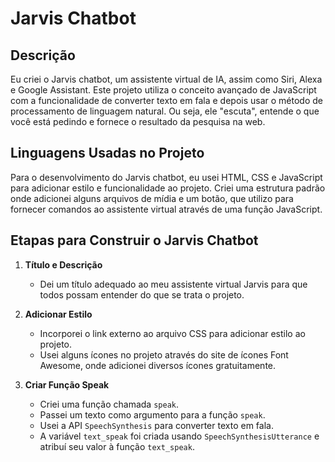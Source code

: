 
# Jarvis Chatbot

## Descrição

Eu criei o Jarvis chatbot, um assistente virtual de IA, assim como Siri, Alexa e Google Assistant. Este projeto utiliza o conceito avançado de JavaScript com a funcionalidade de converter texto em fala e depois usar o método de processamento de linguagem natural. Ou seja, ele "escuta", entende o que você está pedindo e fornece o resultado da pesquisa na web.

## Linguagens Usadas no Projeto

Para o desenvolvimento do Jarvis chatbot, eu usei HTML, CSS e JavaScript para adicionar estilo e funcionalidade ao projeto. Criei uma estrutura padrão onde adicionei alguns arquivos de mídia e um botão, que utilizo para fornecer comandos ao assistente virtual através de uma função JavaScript.

## Etapas para Construir o Jarvis Chatbot

1. **Título e Descrição**
   - Dei um título adequado ao meu assistente virtual Jarvis para que todos possam entender do que se trata o projeto.

2. **Adicionar Estilo**
   - Incorporei o link externo ao arquivo CSS para adicionar estilo ao projeto.
   - Usei alguns ícones no projeto através do site de ícones Font Awesome, onde adicionei diversos ícones gratuitamente.

3. **Criar Função Speak**
   - Criei uma função chamada `speak`.
   - Passei um texto como argumento para a função `speak`.
   - Usei a API `SpeechSynthesis` para converter texto em fala.
   - A variável `text_speak` foi criada usando `SpeechSynthesisUtterance` e atribuí seu valor à função `text_speak`.



